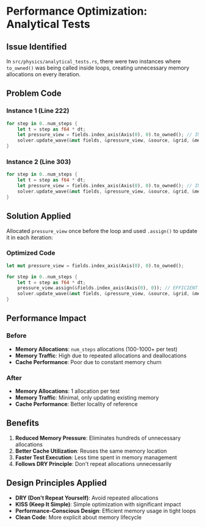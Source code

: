 # Performance Optimization: Analytical Tests

## Issue Identified
In `src/physics/analytical_tests.rs`, there were two instances where `to_owned()` was being called inside loops, creating unnecessary memory allocations on every iteration.

## Problem Code

### Instance 1 (Line 222)
```rust
for step in 0..num_steps {
    let t = step as f64 * dt;
    let pressure_view = fields.index_axis(Axis(0), 0).to_owned(); // INEFFICIENT!
    solver.update_wave(&mut fields, &pressure_view, &source, &grid, &medium, dt, t);
}
```

### Instance 2 (Line 303)
```rust
for step in 0..num_steps {
    let t = step as f64 * dt;
    let pressure_view = fields.index_axis(Axis(0), 0).to_owned(); // INEFFICIENT!
    solver.update_wave(&mut fields, &pressure_view, &source, &grid, &medium, dt, t);
}
```

## Solution Applied

Allocated `pressure_view` once before the loop and used `.assign()` to update it in each iteration:

### Optimized Code
```rust
let mut pressure_view = fields.index_axis(Axis(0), 0).to_owned();

for step in 0..num_steps {
    let t = step as f64 * dt;
    pressure_view.assign(&fields.index_axis(Axis(0), 0)); // EFFICIENT!
    solver.update_wave(&mut fields, &pressure_view, &source, &grid, &medium, dt, t);
}
```

## Performance Impact

### Before
- **Memory Allocations**: `num_steps` allocations (100-1000+ per test)
- **Memory Traffic**: High due to repeated allocations and deallocations
- **Cache Performance**: Poor due to constant memory churn

### After
- **Memory Allocations**: 1 allocation per test
- **Memory Traffic**: Minimal, only updating existing memory
- **Cache Performance**: Better locality of reference

## Benefits

1. **Reduced Memory Pressure**: Eliminates hundreds of unnecessary allocations
2. **Better Cache Utilization**: Reuses the same memory location
3. **Faster Test Execution**: Less time spent in memory management
4. **Follows DRY Principle**: Don't repeat allocations unnecessarily

## Design Principles Applied

- **DRY (Don't Repeat Yourself)**: Avoid repeated allocations
- **KISS (Keep It Simple)**: Simple optimization with significant impact
- **Performance-Conscious Design**: Efficient memory usage in tight loops
- **Clean Code**: More explicit about memory lifecycle